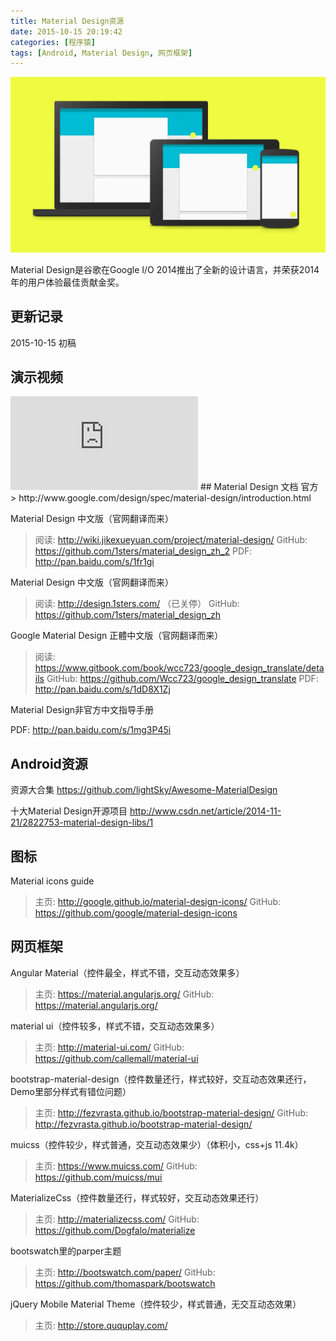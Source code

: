 ```yaml
---
title: Material Design资源
date: 2015-10-15 20:19:42
categories: [程序猿]
tags: [Android, Material Design, 网页框架]
---
```

![materialdesign-goals-landingimage_large_mdpi](/media/materialdesign-goals-landingimage_large_mdpi.png)

Material Design是谷歌在Google I/O 2014推出了全新的设计语言，并荣获2014年的用户体验最佳贡献金奖。
<!--more-->

## 更新记录
2015-10-15 初稿

## 演示视频
<iframe src="http://player.youku.com/embed/XNzMxNzUyNzQ0" frameborder=0 allowfullscreen></iframe>
## Material Design 文档
官方
> http://www.google.com/design/spec/material-design/introduction.html

Material Design 中文版（官网翻译而来）
> 阅读: http://wiki.jikexueyuan.com/project/material-design/ 
> GitHub: https://github.com/1sters/material_design_zh_2
> PDF: http://pan.baidu.com/s/1fr1gi 


Material Design 中文版（官网翻译而来）
> 阅读: http://design.1sters.com/ （已关停）
> GitHub: https://github.com/1sters/material_design_zh

Google Material Design 正體中文版（官网翻译而来）
> 阅读: https://www.gitbook.com/book/wcc723/google_design_translate/details
> GitHub: https://github.com/Wcc723/google_design_translate
> PDF: http://pan.baidu.com/s/1dD8X1Zj

Material Design非官方中文指导手册

PDF: http://pan.baidu.com/s/1mg3P45i

## Android资源

资源大合集
https://github.com/lightSky/Awesome-MaterialDesign 

十大Material Design开源项目
http://www.csdn.net/article/2014-11-21/2822753-material-design-libs/1

## 图标
Material icons guide
> 主页: http://google.github.io/material-design-icons/
> GitHub: https://github.com/google/material-design-icons

## 网页框架
Angular Material（控件最全，样式不错，交互动态效果多）
> 主页: https://material.angularjs.org/
> GitHub: https://material.angularjs.org/

material ui（控件较多，样式不错，交互动态效果多）
> 主页: http://material-ui.com/
> GitHub: https://github.com/callemall/material-ui

bootstrap-material-design（控件数量还行，样式较好，交互动态效果还行，Demo里部分样式有错位问题）
> 主页: http://fezvrasta.github.io/bootstrap-material-design/
> GitHub: http://fezvrasta.github.io/bootstrap-material-design/

muicss（控件较少，样式普通，交互动态效果少）（体积小，css+js 11.4k）
> 主页: https://www.muicss.com/
> GitHub: https://github.com/muicss/mui

MaterializeCss（控件数量还行，样式较好，交互动态效果还行）
> 主页: http://materializecss.com/
> GitHub: https://github.com/Dogfalo/materialize

bootswatch里的parper主题
> 主页: http://bootswatch.com/paper/
> GitHub: https://github.com/thomaspark/bootswatch

jQuery Mobile Material Theme（控件较少，样式普通，无交互动态效果）
> 主页: http://store.ququplay.com/






